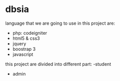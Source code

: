 # dbsia

language that we are going to use in this project are:

* php: codeigniter
* html5 & css3
* jquery
* boostrap 3
* javascript


this project are divided into different part:
-student
- admin

